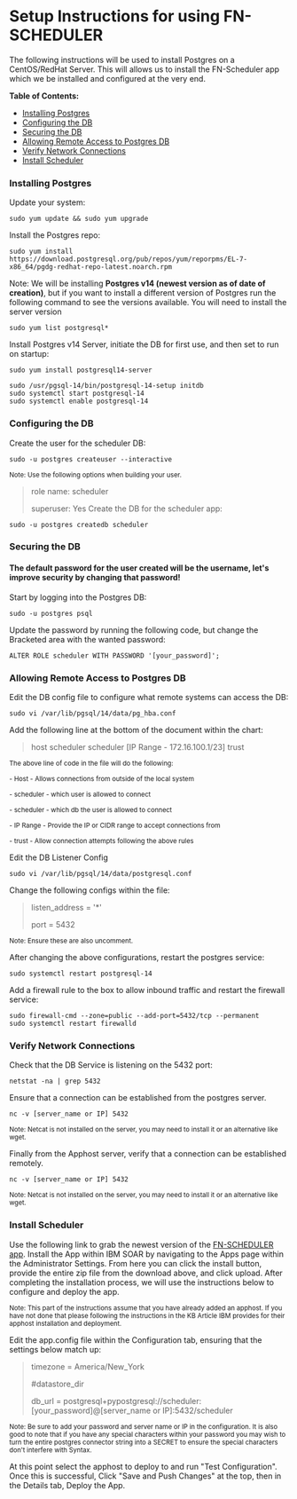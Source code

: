 # Setup Instructions for using FN-SCHEDULER
The following instructions will be used to install Postgres on a CentOS/RedHat Server. This will allows us to install the FN-Scheduler app which we be installed and configured at the very end.

**Table of Contents:**

   + [Installing Postgres](#installing-postgres)
   + [Configuring the DB](#configuring-the-db)
   + [Securing the DB](#securing-the-db)
   + [Allowing Remote Access to Postgres DB](#allowing-remote-access-to-postgres-db)
   + [Verify Network Connections](#verify-network-connections)
   + [Install Scheduler](#install-scheduler)

### Installing Postgres
Update your system:
```
sudo yum update && sudo yum upgrade
```
Install the Postgres repo:
```
sudo yum install https://download.postgresql.org/pub/repos/yum/reporpms/EL-7-x86_64/pgdg-redhat-repo-latest.noarch.rpm
```
Note: We will be installing **Postgres v14 (newest version as of date of creation)**, but if you want to install a different version of Postgres run the following command to see the versions available. You will need to install the server version
```
sudo yum list postgresql*
```
Install Postgres v14 Server, initiate the DB for first use, and then set to run on startup:
```
sudo yum install postgresql14-server

sudo /usr/pgsql-14/bin/postgresql-14-setup initdb
sudo systemctl start postgresql-14
sudo systemctl enable postgresql-14
```

### Configuring the DB
Create the user for the scheduler DB:
```
sudo -u postgres createuser --interactive
```
<sub>Note: Use the following options when building your user.</sub>
>role name: scheduler
>
>superuser: Yes
Create the DB for the scheduler app:
```
sudo -u postgres createdb scheduler
```
### Securing the DB
#### The default password for the user created will be the username, let's improve security by changing that password!

Start by logging into the Postgres DB:
```
sudo -u postgres psql
```
Update the password by running the following code, but change the Bracketed area with the wanted password:
```
ALTER ROLE scheduler WITH PASSWORD '[your_password]';
```

### Allowing Remote Access to Postgres DB
Edit the DB config file to configure what remote systems can access the DB:
```
sudo vi /var/lib/pgsql/14/data/pg_hba.conf
```
Add the following line at the bottom of the document within the chart:
>host    scheduler       scheduler       [IP Range - 172.16.100.1/23]         trust

<sub>The above line of code in the file will do the following:</sub>
  
<sub>  - Host - Allows connections from outside of the local system</sub>
  
<sub>  - scheduler - which user is allowed to connect</sub>
  
<sub>  - scheduler - which db the user is allowed to connect</sub>
  
<sub>  - IP Range - Provide the IP or CIDR range to accept connections from</sub>
  
<sub>  - trust - Allow connection attempts following the above rules</sub>

Edit the DB Listener Config
```
sudo vi /var/lib/pgsql/14/data/postgresql.conf
```
Change the following configs within the file:

>listen_address = '*'
>
>port = 5432

<sub>Note: Ensure these are also uncomment.</sub>

After changing the above configurations, restart the postgres service:
```
sudo systemctl restart postgresql-14
```
Add a firewall rule to the box to allow inbound traffic and restart the firewall service:
```
sudo firewall-cmd --zone=public --add-port=5432/tcp --permanent
sudo systemctl restart firewalld
```

### Verify Network Connections
Check that the DB Service is listening on the 5432 port:
```
netstat -na | grep 5432
```
Ensure that a connection can be established from the postgres server.
```
nc -v [server_name or IP] 5432
```
<sub>Note: Netcat is not installed on the server, you may need to install it or an alternative like wget.</sub>

Finally from the Apphost server, verify that a connection can be established remotely.
```
nc -v [server_name or IP] 5432
```
<sub>Note: Netcat is not installed on the server, you may need to install it or an alternative like wget.</sub>

### Install Scheduler
Use the following link to grab the newest version of the [FN-SCHEDULER app](https://exchange.xforce.ibmcloud.com/hub/extension/4917b8a4bb53c46a7c63efa4e65238e4).
Install the App within IBM SOAR by navigating to the Apps page within the Administrator Settings. From here you can click the install button, provide the entire zip file from the download above, and click upload.
After completing the installation process, we will use the instructions below to configure and deploy the app.

<sub>Note: This part of the instructions assume that you have already added an apphost. If you have not done that please following the instructions in the KB Article IBM provides for their apphost installation and deployment.</sub>

Edit the app.config file within the Configuration tab, ensuring that the settings below match up:
>timezone = America/New_York
>
>#datastore_dir
>
>db_url = postgresql+pypostgresql://scheduler:[your_password]@[server_name or IP]:5432/scheduler

<sub>Note: Be sure to add your password and server name or IP in the configuration. It is also good to note that if you have any special characters within your password you may wish to turn the entire postgres connector string into a SECRET to ensure the special characters don't interfere with Syntax.

At this point select the apphost to deploy to and run "Test Configuration". Once this is successful, Click "Save and Push Changes" at the top, then in the Details tab, Deploy the App.
